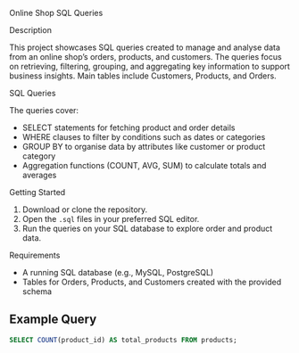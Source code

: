 
Online Shop SQL Queries

Description

This project showcases SQL queries created to manage and analyse data from an online shop’s orders, products, and customers. The queries focus on retrieving, filtering, grouping, and aggregating key information to support business insights. Main tables include Customers, Products, and Orders.

SQL Queries

The queries cover:

* SELECT statements for fetching product and order details
* WHERE clauses to filter by conditions such as dates or categories
* GROUP BY to organise data by attributes like customer or product category
* Aggregation functions (COUNT, AVG, SUM) to calculate totals and averages

 Getting Started

1. Download or clone the repository.
2. Open the `.sql` files in your preferred SQL editor.
3. Run the queries on your SQL database to explore order and product data.

Requirements

* A running SQL database (e.g., MySQL, PostgreSQL)
* Tables for Orders, Products, and Customers created with the provided schema

## Example Query

```sql
SELECT COUNT(product_id) AS total_products FROM products;
```
